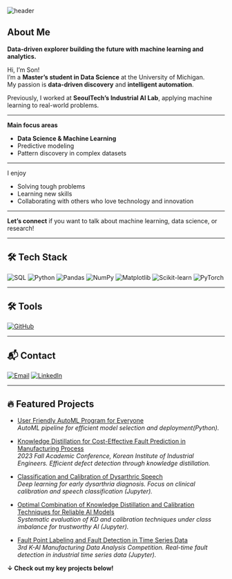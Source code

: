 ![header](https://capsule-render.vercel.app/api?type=soft&color=0:000000,100:1a1a1a&height=120&section=header&text=Welcome%20to%20Son's%20Github&fontColor=87CEEB&fontSize=50&fontAlignY=50&stroke=FFFFFF&strokeWidth=2)

## About Me

**Data-driven explorer building the future with machine learning and analytics.**

Hi, I’m Son!  
I’m a **Master’s student in Data Science** at the University of Michigan.  
My passion is **data-driven discovery** and **intelligent automation**.

Previously, I worked at **SeoulTech’s Industrial AI Lab**, applying machine learning to real-world problems.

---

**Main focus areas**
- **Data Science & Machine Learning**
- Predictive modeling
- Pattern discovery in complex datasets

---

I enjoy  
- Solving tough problems  
- Learning new skills  
- Collaborating with others who love technology and innovation

---

**Let’s connect** if you want to talk about machine learning, data science, or research!

---

## 🛠 Tech Stack

![SQL](https://img.shields.io/badge/SQL-336791?style=for-the-badge&logo=mysql&logoColor=white)
![Python](https://img.shields.io/badge/Python-3776AB?style=for-the-badge&logo=python&logoColor=white)
![Pandas](https://img.shields.io/badge/Pandas-150458?style=for-the-badge&logo=pandas&logoColor=white)
![NumPy](https://img.shields.io/badge/NumPy-013243?style=for-the-badge&logo=numpy&logoColor=white)
![Matplotlib](https://img.shields.io/badge/Matplotlib-007ACC?style=for-the-badge&logo=matplotlib&logoColor=white)
![Scikit-learn](https://img.shields.io/badge/Scikit--learn-F7931E?style=for-the-badge&logo=scikit-learn&logoColor=white)
![PyTorch](https://img.shields.io/badge/PyTorch-EE4C2C?style=for-the-badge&logo=PyTorch&logoColor=white)

---

## 🛠 Tools

[![GitHub](https://img.shields.io/badge/GitHub-181717?style=for-the-badge&logo=github&logoColor=white)](https://github.com/Marcus-Son)

---

## 📬 Contact

[![Email](https://img.shields.io/badge/Email-EA4335?style=for-the-badge&logo=gmail&logoColor=white)](mailto:shawn22587@gmail.com)
[![LinkedIn](https://img.shields.io/badge/LinkedIn-0A66C2?style=for-the-badge&logo=linkedin&logoColor=white)](https://www.linkedin.com/in/minhyeokson)

---

## 🔥 Featured Projects

- [User Friendly AutoML Program for Everyone](https://github.com/Marcus-Son/User-Friendly-Auto-ML-Service)  
  *AutoML pipeline for efficient model selection and deployment(Python).*

- [Knowledge Distillation for Cost-Effective Fault Prediction in Manufacturing Process](https://github.com/Marcus-Son/Knowledge-Distillation-for-cost-effective-fault-Prediction-in-manufacturing-process)  
  *2023 Fall Academic Conference, Korean Institute of Industrial Engineers. Efficient defect detection through knowledge distillation.*

- [Classification and Calibration of Dysarthric Speech](https://github.com/Marcus-Son/Classification_and_Calibration_of_Dysarthric_Speech)  
  *Deep learning for early dysarthria diagnosis. Focus on clinical calibration and speech classification (Jupyter).*

- [Optimal Combination of Knowledge Distillation and Calibration Techniques for Reliable AI Models](https://github.com/Marcus-Son/Optimal-Combination-of-Knowledge-Distillation-and-Calibration-Techniques-for-Reliable-AI-Models)  
  *Systematic evaluation of KD and calibration techniques under class imbalance for trustworthy AI (Jupyter).*

- [Fault Point Labeling and Fault Detection in Time Series Data](https://github.com/Marcus-Son/Fault-Point-Labeling-and-Fault-Detection-in-Time-Series-Data)  
  *3rd K-AI Manufacturing Data Analysis Competition. Real-time fault detection in industrial time series data (Jupyter).*

**↓ Check out my key projects below!**
